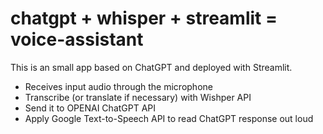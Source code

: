 # chatgpt + whisper + streamlit = voice-assistant

This is an small app based on ChatGPT and deployed with Streamlit.

* Receives input audio through the microphone
* Transcribe (or translate if necessary) with Wishper API
* Send it to OPENAI ChatGPT API
* Apply Google Text-to-Speech API to read ChatGPT response out loud
